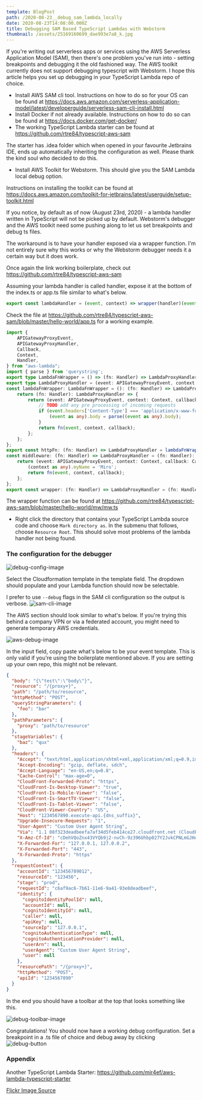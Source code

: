 ```yaml
---
template: BlogPost
path: /2020-08-23__debug_sam_lambda_locally
date: 2020-08-23T14:08:00.000Z
title: Debugging SAM Based TypeScript Lambdas with Webstorm
thumbnail: /assets/25169160699_dae993e7a8_k.jpg
---
```

If you're writing out serverless apps or services using the AWS Serverless Application Model (SAM), then there's one  problem you've run into - setting breakpoints and debugging it the old fashioned way. The AWS toolkit currently does  not support debugging typescript with Webstorm. I hope this article helps you set up debugging in your TypeScript Lambda 
repo of choice.    

* Install AWS SAM cli tool. Instructions on how to do so for your OS can be found at https://docs.aws.amazon.com/serverless-application-model/latest/developerguide/serverless-sam-cli-install.html
* Install Docker if not already available. Instructions on how to do so can be found at https://docs.docker.com/get-docker/
* The working TypeScript Lambda starter can be found at https://github.com/rtre84/typescript-aws-sam

The starter has .idea folder which when opened in your favourite Jetbrains IDE, ends up automatically inheriting the configuration as well. Please thank the kind soul who decided to do this. 

* Install AWS Toolkit for Webstorm. This should give you the SAM Lambda local debug option. 

Instructions on installing the toolkit can be found at https://docs.aws.amazon.com/toolkit-for-jetbrains/latest/userguide/setup-toolkit.html

If you notice, by default as of now (August 23rd, 2020) - a lambda handler written in TypeScript will not be picked up by default. Webstorm's debugger and the AWS toolkit need some pushing along to let us set breakpoints and debug ts files.

The workaround is to have your handler exposed via a wrapper function. I'm not entirely sure why this works or why the Webstorm debugger needs it a certain way but it does work. 

Once again the link working boilerplate, check out https://github.com/rtre84/typescript-aws-sam

Assuming your lambda handler is called handler, expose it at the bottom of the index.ts or app.ts file similar to what's below. 

```typescript
export const lambdaHandler = (event, context) => wrapper(handler)(event, context, {});
```

Check the file at https://github.com/rtre84/typescript-aws-sam/blob/master/hello-world/app.ts for a working example. 

```typescript
import {
    APIGatewayProxyEvent,
    APIGatewayProxyHandler,
    Callback,
    Context,
    Handler,
} from "aws-lambda";
import { parse } from 'querystring';
export type LambdaFnWrapper = () => (fn: Handler) => LambdaProxyHandler;
export type LambdaProxyHandler = (event: APIGatewayProxyEvent, context: Context, callback: Callback) => Promise<APIGatewayProxyHandler>|void;
const lambdaFnWrapper: LambdaFnWrapper = (): (fn: Handler) => LambdaProxyHandler => {
    return (fn: Handler): LambdaProxyHandler => {
        return (event: APIGatewayProxyEvent, context: Context, callback: Callback): Promise<APIGatewayProxyHandler> | void => {
            // TODO add any pre processing of incoming requests
            if (event.headers['Content-Type'] === 'application/x-www-form-urlencoded') {
                (event as any).body = parse((event as any).body);
            }
            return fn(event, context, callback);
        };
    };
};
export const httpFn: (fn: Handler) => LambdaProxyHandler = lambdaFnWrapper();
const middleware: (fn: Handler) => LambdaProxyHandler = (fn: Handler): LambdaProxyHandler => {
    return (event: APIGatewayProxyEvent, context: Context, callback: Callback): Promise<APIGatewayProxyHandler> | void => {
        (context as any).myName = 'Miro';
        return fn(event, context, callback);
    };
};
export const wrapper: (fn: Handler) => LambdaProxyHandler = (fn: Handler): LambdaProxyHandler => httpFn(middleware(fn));
```

The wrapper function can be found at https://github.com/rtre84/typescript-aws-sam/blob/master/hello-world/mw/mw.ts

* Right click the directory that contains your TypeScript Lambda source code and choose `Mark directory as`. In the submenu that follows, choose `Resource Root`. This should solve most problems of the lambda handler not  being found.

### The configuration for the debugger

![debug-config-image](./run_debug_configuration.png)

Select the Cloudformation template in the template field. The dropdown should populate and your Lambda function should now be selectable. 

I prefer to use `--debug` flags in the SAM cli configuration so the output is verbose. ![sam-cli-image](/assets/sam_cli_config.png)

The AWS section should look similar to what's below. If you're trying this behind a company VPN or via a federated account, you might need to generate temporary AWS credentials.

![aws-debug-image](/assets/aws_debug_config.png)

In the input field, copy paste what's below to be your event template. This is only valid if you're using the boilerplate  mentioned above. If you are setting up your own repo, this might not be relevant.

```json
{
  "body": "{\"test\":\"body\"}",
  "resource": "/{proxy+}",
  "path": "/path/to/resource",
  "httpMethod": "POST",
  "queryStringParameters": {
    "foo": "bar"
  },
  "pathParameters": {
    "proxy": "path/to/resource"
  },
  "stageVariables": {
    "baz": "qux"
  },
  "headers": {
    "Accept": "text/html,application/xhtml+xml,application/xml;q=0.9,image/webp,*/*;q=0.8",
    "Accept-Encoding": "gzip, deflate, sdch",
    "Accept-Language": "en-US,en;q=0.8",
    "Cache-Control": "max-age=0",
    "CloudFront-Forwarded-Proto": "https",
    "CloudFront-Is-Desktop-Viewer": "true",
    "CloudFront-Is-Mobile-Viewer": "false",
    "CloudFront-Is-SmartTV-Viewer": "false",
    "CloudFront-Is-Tablet-Viewer": "false",
    "CloudFront-Viewer-Country": "US",
    "Host": "1234567890.execute-api.{dns_suffix}",
    "Upgrade-Insecure-Requests": "1",
    "User-Agent": "Custom User Agent String",
    "Via": "1.1 08f323deadbeefa7af34d5feb414ce27.cloudfront.net (CloudFront)",
    "X-Amz-Cf-Id": "cDehVQoZnx43VYQb9j2-nvCh-9z396Uhbp027Y2JvkCPNLmGJHqlaA==",
    "X-Forwarded-For": "127.0.0.1, 127.0.0.2",
    "X-Forwarded-Port": "443",
    "X-Forwarded-Proto": "https"
  },
  "requestContext": {
    "accountId": "123456789012",
    "resourceId": "123456",
    "stage": "prod",
    "requestId": "c6af9ac6-7b61-11e6-9a41-93e8deadbeef",
    "identity": {
      "cognitoIdentityPoolId": null,
      "accountId": null,
      "cognitoIdentityId": null,
      "caller": null,
      "apiKey": null,
      "sourceIp": "127.0.0.1",
      "cognitoAuthenticationType": null,
      "cognitoAuthenticationProvider": null,
      "userArn": null,
      "userAgent": "Custom User Agent String",
      "user": null
    },
    "resourcePath": "/{proxy+}",
    "httpMethod": "POST",
    "apiId": "1234567890"
  }
}
```

In the end you should have a toolbar at the top that looks something like this.

![debug-toolbar-image](./debugger_toolbar.png)

Congratulations! You should now have a working debug configuration. Set a breakpoint in a .ts file of choice  and debug away by clicking ![debug-button](https://affectionate-colden-b72c61.netlify.app/assets/debug-button.png) 

### Appendix

Another TypeScript Lambda Starter: https://github.com/mir4ef/aws-lambda-typescript-starter

[Flickr Image Source](https://www.flickr.com/photos/pagedooley/25169160699/in/photolist-Em7wAx-aRVsKv-rcJuLr-AyUxTf-96RucU-qiUL-2jf67N4-69Yugv-2hYWb3T-2jy8Aza-pcGzVY-2j1Q9ps-rrEdsm-rac7Df-quYb1c-quL1zU-rpsCN5-rabb5o-rpsDas-quL1af-rpsD69-rpsCVu-2jpcf7x-2iZfWLL-2iX6zAk-2j25Jg2-2bzcLQ-2iZfWKZ-akhS9Y-8gSPsR-4qzfNu-2o3zry-4rURJR-51qgSf-2jvWpdz-2jycW34-9t9ex-Bux4oA-4HYU56-2jxXVpx-2jxEJ1Q-2jxFN3m-2jsK162-9uK6cj-9A6zhw-9uFKug-29nsiJJ-FVSBun-2jxEDUi-5nP2AJ)
